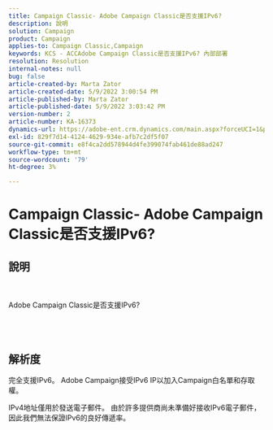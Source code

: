 ```yaml
---
title: Campaign Classic- Adobe Campaign Classic是否支援IPv6?
description: 說明
solution: Campaign
product: Campaign
applies-to: Campaign Classic,Campaign
keywords: KCS - ACCAdobe Campaign Classic是否支援IPv6? 內部部署
resolution: Resolution
internal-notes: null
bug: false
article-created-by: Marta Zator
article-created-date: 5/9/2022 3:00:54 PM
article-published-by: Marta Zator
article-published-date: 5/9/2022 3:03:42 PM
version-number: 2
article-number: KA-16373
dynamics-url: https://adobe-ent.crm.dynamics.com/main.aspx?forceUCI=1&pagetype=entityrecord&etn=knowledgearticle&id=902028d1-a8cf-ec11-a7b5-0022480a8e40
exl-id: 829f7d14-4124-4629-934e-afb7c2df5f07
source-git-commit: e8f4ca2dd578944d4fe399074fab461de88ad247
workflow-type: tm+mt
source-wordcount: '79'
ht-degree: 3%

---
```


# Campaign Classic- Adobe Campaign Classic是否支援IPv6?

## 說明

<br><br>Adobe Campaign Classic是否支援IPv6?<br><br> <br><br>

## 解析度


完全支援IPv6。 Adobe Campaign接受IPv6 IP以加入Campaign白名單和存取權。

IPv4地址僅用於發送電子郵件。 由於許多提供商尚未準備好接收IPv6電子郵件，因此我們無法保證IPv6的良好傳遞率。
